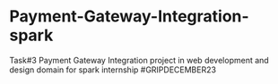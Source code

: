 # Payment-Gateway-Integration-spark
Task#3 Payment Gateway Integration project in web development and design domain for spark internship  #GRIPDECEMBER23
